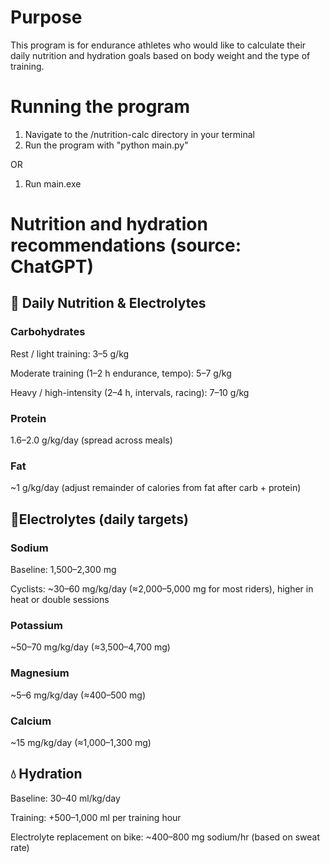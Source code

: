 # Purpose
This program is for endurance athletes who would like to calculate their daily nutrition and hydration goals based on body weight and the type of training.

# Running the program
1. Navigate to the /nutrition-calc directory in your terminal
2. Run the program with "python main.py"

OR

1. Run main.exe

# Nutrition and hydration recommendations (source: ChatGPT)
## 🚴 Daily Nutrition & Electrolytes
### Carbohydrates

Rest / light training: 3–5 g/kg

Moderate training (1–2 h endurance, tempo): 5–7 g/kg

Heavy / high-intensity (2–4 h, intervals, racing): 7–10 g/kg

### Protein

1.6–2.0 g/kg/day (spread across meals)

### Fat

~1 g/kg/day (adjust remainder of calories from fat after carb + protein)

## 🔋Electrolytes (daily targets)
### Sodium

Baseline: 1,500–2,300 mg

Cyclists: ~30–60 mg/kg/day (≈2,000–5,000 mg for most riders), higher in heat or double sessions

### Potassium

~50–70 mg/kg/day (≈3,500–4,700 mg)

### Magnesium

~5–6 mg/kg/day (≈400–500 mg)

### Calcium

~15 mg/kg/day (≈1,000–1,300 mg)

## 💧 Hydration

Baseline: 30–40 ml/kg/day

Training: +500–1,000 ml per training hour

Electrolyte replacement on bike: ~400–800 mg sodium/hr (based on sweat rate)